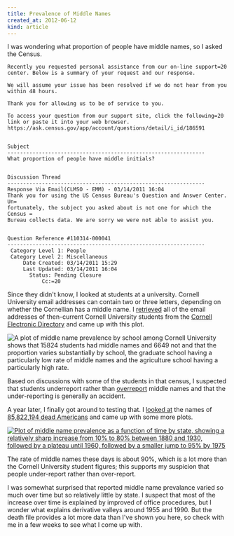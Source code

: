 ```yaml
---
title: Prevalence of Middle Names
created_at: 2012-06-12
kind: article
---
```


I was wondering what proportion of people have middle names, so I asked the Census.

	Recently you requested personal assistance from our on-line support=20
	center. Below is a summary of your request and our response.

	We will assume your issue has been resolved if we do not hear from you
	within 48 hours.

	Thank you for allowing us to be of service to you.

	To access your question from our support site, click the following=20
	link or paste it into your web browser.
	https://ask.census.gov/app/account/questions/detail/i_id/186591


	Subject
	---------------------------------------------------------------
	What proportion of people have middle initials?


	Discussion Thread
	---------------------------------------------------------------
	Response Via Email(CLMSO - EMM) - 03/14/2011 16:04
	Thank you for using the US Census Bureau's Question and Answer Center. Un=
	fortunately, the subject you asked about is not one for which the Census =
	Bureau collects data. We are sorry we were not able to assist you.


	Question Reference #110314-000041
	---------------------------------------------------------------
	 Category Level 1: People
	 Category Level 2: Miscellaneous
	     Date Created: 03/14/2011 15:29
	     Last Updated: 03/14/2011 16:04
		   Status: Pending Closure
		       Cc:=20

Since they didn't know, I looked at students at a university. Cornell University
email addresses can contain two or three letters, depending on whether the Cornellian
has a middle name. I [retrieved](https://gitorious.org/tlevine/toilet_survey/blobs/master/sample/ced.sh)
all of the email addresses of then-current Cornell University students from the
[Cornell Electronic Directory](http://www.it.cornell.edu/services/thunderbird/howto/troubleshooting_detail.cfm?id=143944)
and came up with this plot.

![A plot of middle name prevalence by school among Cornell University
  shows that 15824 students had middle names and 6649 not and that the
  proportion varies substantially by school, the graduate school
  having a particularly low rate of middle names and the agriculture
  school having a particularly high rate.
](cornell_middle_names_by_school.png)

Based on discussions with some of the students in that census,
I suspected that students underreport rather than
[overreport](http://www.youtube.com/watch?v=OJgaaAfhR5I&t=7m51s)
middle names and that the under-reporting is generally an accident.

A year later, I finally got around to testing that.
I [looked at](https://github.com/tlevine/united-states-middlenames)
the names of [85,822,194 dead Americans](http://ssdmf.info)
and came up with some more plots.

[
  ![Plot of middle name prevalence as a function of time by state,
    showing a relatively sharp increase from 10% to 80% between 1880
    and 1930, followed by a plateau until 1960, followed by a
    smaller jump to 95% by 1975
  ](us_middle_names_over_time.png)
](us_middle_names_over_time_by_state.pdf)

The rate of middle names these days is about 90%, which is a lot more
than the Cornell University student figures; this supports my suspicion
that people under-report rather than over-report.

I was somewhat surprised that reported middle name prevalance varied so much
over time but so relatively little by state. I suspect that most of the
increase over time is explained by improved of office procedures, but I
wonder what explains derivative valleys around 1955 and 1990.
But the death file provides a lot more data than I've shown you here, so
check with me in a few weeks to see what I come up with.
